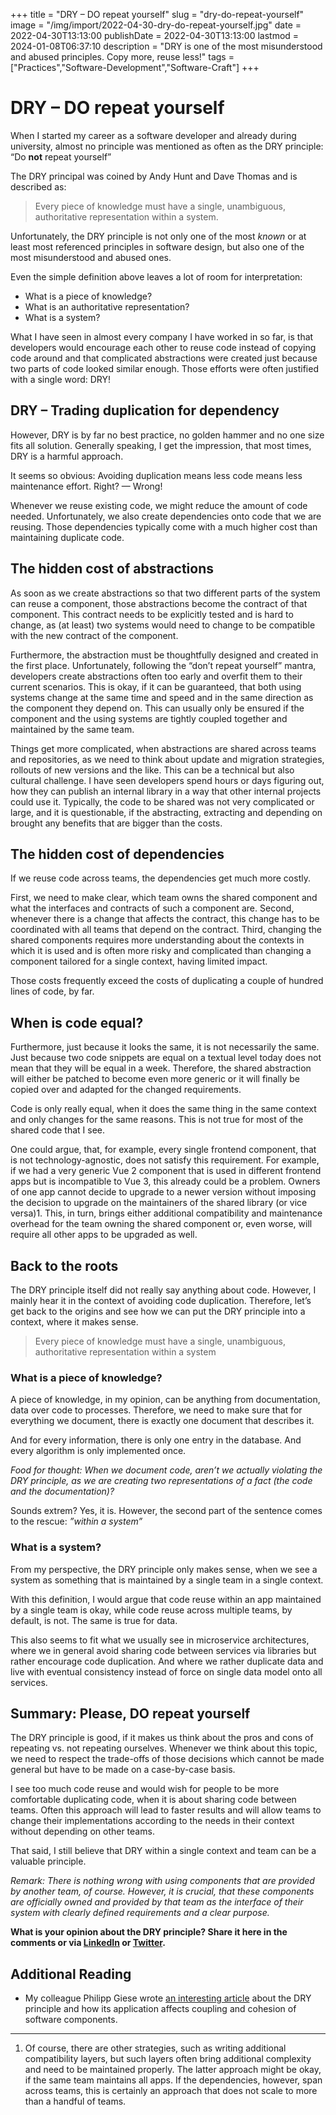 +++
title = "DRY – DO repeat yourself"
slug = "dry-do-repeat-yourself"
image = "/img/import/2022-04-30-dry-do-repeat-yourself.jpg"
date = 2022-04-30T13:13:00
publishDate = 2022-04-30T13:13:00
lastmod = 2024-01-08T06:37:10
description = "DRY is one of the most misunderstood and abused principles. Copy more, reuse less!"
tags = ["Practices","Software-Development","Software-Craft"]
+++
# DRY – DO repeat yourself

When I started my career as a software developer and already during university, almost no principle was mentioned as often as the DRY principle: “Do **not** repeat yourself”

The DRY principal was coined by Andy Hunt and Dave Thomas and is described as:

> Every piece of knowledge must have a single, unambiguous, authoritative representation within a system.

Unfortunately, the DRY principle is not only one of the most _known_ or at least most referenced principles in software design, but also one of the most misunderstood and abused ones.

Even the simple definition above leaves a lot of room for interpretation:

* What is a piece of knowledge?
* What is an authoritative representation?
* What is a system?

What I have seen in almost every company I have worked in so far, is that developers would encourage each other to reuse code instead of copying code around and that complicated abstractions were created just because two parts of code looked similar enough. Those efforts were often justified with a single word: DRY!

## DRY – Trading duplication for dependency [](/blog/dry-do-repeat-yourself/#dry--trading-duplication-for-dependency)

However, DRY is by far no best practice, no golden hammer and no one size fits all solution. Generally speaking, I get the impression, that most times, DRY is a harmful approach.

It seems so obvious: Avoiding duplication means less code means less maintenance effort. Right? — Wrong!

Whenever we reuse existing code, we might reduce the amount of code needed. Unfortunately, we also create dependencies onto code that we are reusing. Those dependencies typically come with a much higher cost than maintaining duplicate code.

## The hidden cost of abstractions [](/blog/dry-do-repeat-yourself/#the-hidden-cost-of-abstractions)

As soon as we create abstractions so that two different parts of the system can reuse a component, those abstractions become the contract of that component. This contract needs to be explicitly tested and is hard to change, as (at least) two systems would need to change to be compatible with the new contract of the component.

Furthermore, the abstraction must be thoughtfully designed and created in the first place. Unfortunately, following the “don’t repeat yourself” mantra, developers create abstractions often too early and overfit them to their current scenarios. This is okay, if it can be guaranteed, that both using systems change at the same time and speed and in the same direction as the component they depend on. This can usually only be ensured if the component and the using systems are tightly coupled together and maintained by the same team.

Things get more complicated, when abstractions are shared across teams and repositories, as we need to think about update and migration strategies, rollouts of new versions and the like. This can be a technical but also cultural challenge. I have seen developers spend hours or days figuring out, how they can publish an internal library in a way that other internal projects could use it. Typically, the code to be shared was not very complicated or large, and it is questionable, if the abstracting, extracting and depending on brought any benefits that are bigger than the costs.

## The hidden cost of dependencies [](/blog/dry-do-repeat-yourself/#the-hidden-cost-of-dependencies)

If we reuse code across teams, the dependencies get much more costly.

First, we need to make clear, which team owns the shared component and what the interfaces and contracts of such a component are. Second, whenever there is a change that affects the contract, this change has to be coordinated with all teams that depend on the contract. Third, changing the shared components requires more understanding about the contexts in which it is used and is often more risky and complicated than changing a component tailored for a single context, having limited impact.

Those costs frequently exceed the costs of duplicating a couple of hundred lines of code, by far.

## When is code equal? [](/blog/dry-do-repeat-yourself/#when-is-code-equal)

Furthermore, just because it looks the same, it is not necessarily the same. Just because two code snippets are equal on a textual level today does not mean that they will be equal in a week. Therefore, the shared abstraction will either be patched to become even more generic or it will finally be copied over and adapted for the changed requirements.

Code is only really equal, when it does the same thing in the same context and only changes for the same reasons. This is not true for most of the shared code that I see.

One could argue, that, for example, every single frontend component, that is not technology-agnostic, does not satisfy this requirement. For example, if we had a very generic Vue 2 component that is used in different frontend apps but is incompatible to Vue 3, this already could be a problem. Owners of one app cannot decide to upgrade to a newer version without imposing the decision to upgrade on the maintainers of the shared library (or vice versa)1. This, in turn, brings either additional compatibility and maintenance overhead for the team owning the shared component or, even worse, will require all other apps to be upgraded as well.

## Back to the roots [](/blog/dry-do-repeat-yourself/#back-to-the-roots)

The DRY principle itself did not really say anything about code. However, I mainly hear it in the context of avoiding code duplication. Therefore, let’s get back to the origins and see how we can put the DRY principle into a context, where it makes sense.

> Every piece of knowledge must have a single, unambiguous, authoritative representation within a system

### What is a piece of knowledge? [](/blog/dry-do-repeat-yourself/#what-is-a-piece-of-knowledge)

A piece of knowledge, in my opinion, can be anything from documentation, data over code to processes. Therefore, we need to make sure that for everything we document, there is exactly one document that describes it.

And for every information, there is only one entry in the database. And every algorithm is only implemented once.

_Food for thought: When we document code, aren’t we actually violating the DRY principle, as we are creating two representations of a fact (the code and the documentation)?_

Sounds extrem? Yes, it is. However, the second part of the sentence comes to the rescue: _”within a system”_

### What is a system? [](/blog/dry-do-repeat-yourself/#what-is-a-system)

From my perspective, the DRY principle only makes sense, when we see a system as something that is maintained by a single team in a single context.

With this definition, I would argue that code reuse within an app maintained by a single team is okay, while code reuse across multiple teams, by default, is not. The same is true for data.

This also seems to fit what we usually see in microservice architectures, where we in general avoid sharing code between services via libraries but rather encourage code duplication. And where we rather duplicate data and live with eventual consistency instead of force on single data model onto all services.

## Summary: Please, DO repeat yourself [](/blog/dry-do-repeat-yourself/#summary-please-do-repeat-yourself)

The DRY principle is good, if it makes us think about the pros and cons of repeating vs. not repeating ourselves. Whenever we think about this topic, we need to respect the trade-offs of those decisions which cannot be made general but have to be made on a case-by-case basis.

I see too much code reuse and would wish for people to be more comfortable duplicating code, when it is about sharing code between teams. Often this approach will lead to faster results and will allow teams to change their implementations according to the needs in their context without depending on other teams.

That said, I still believe that DRY within a single context and team can be a valuable principle.

_Remark: There is nothing wrong with using components that are provided by another team, of course. However, it is crucial, that these components are officially owned and provided by that team as the interface of their system with clearly defined requirements and a clear purpose._

**What is your opinion about the DRY principle? Share it here in the comments or via [LinkedIn](https://www.linkedin.com/in/tobiasmende/) or [Twitter](https://twitter.com/Tobias%5FMende).**

## Additional Reading [](/blog/dry-do-repeat-yourself/#additional-reading)

* My colleague Philipp Giese wrote [an interesting article](https://philgiese.com/post/what-is-cohesion-and-why-should-you-care) about the DRY principle and how its application affects coupling and cohesion of software components.

---

1. Of course, there are other strategies, such as writing additional compatibility layers, but such layers often bring additional complexity and need to be maintained properly. The latter approach might be okay, if the same team maintains all apps. If the dependencies, however, span across teams, this is certainly an approach that does not scale to more than a handful of teams.